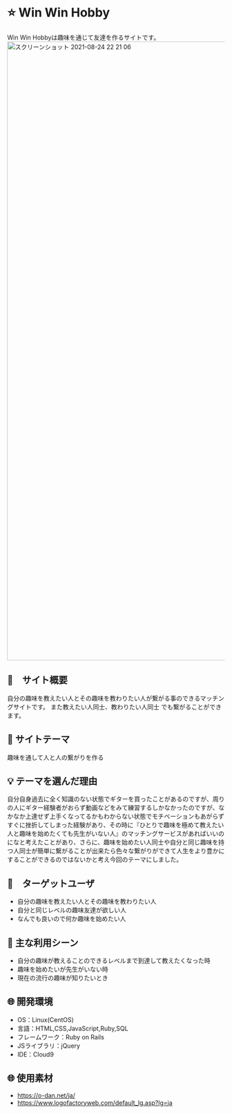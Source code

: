 # :star: Win Win Hobby
Win Win Hobbyは趣味を通じて友達を作るサイトです。
<img width="1432" alt="スクリーンショット 2021-08-24 22 21 06" src="https://user-images.githubusercontent.com/83491747/130623946-b40a5f57-190d-4c54-af53-ea331405bd61.png">

## :blue_book:　サイト概要
自分の趣味を教えたい人とその趣味を教わりたい人が繋がる事のできるマッチングサイトです。  また教えたい人同士、教わりたい人同士
でも繋がることができます。

## :two_men_holding_hands: サイトテーマ
趣味を通して人と人の繋がりを作る

## :bulb: テーマを選んだ理由
自分自身過去に全く知識のない状態でギターを買ったことがあるのですが、周りの人にギター経験者がおらず動画などをみて練習するしかなかったのですが、なかなか上達せず上手くなってるかもわからない状態でモチベーションもあがらずすぐに挫折してしまった経験があり、その時に『ひとりで趣味を極めて教えたい人と趣味を始めたくても先生がいない人』のマッチングサービスがあればいいのになと考えたことがあり、さらに、趣味を始めたい人同士や自分と同じ趣味を持つ人同士が簡単に繋がることが出来たら色々な繋がりができて人生をより豊かにすることができるのではないかと考え今回のテーマにしました。

## :dart:　ターゲットユーザ
- 自分の趣味を教えたい人とその趣味を教わりたい人
- 自分と同じレベルの趣味友達が欲しい人
- なんでも良いので何か趣味を始めたい人

## :high_brightness: 主な利用シーン
- 自分の趣味が教えることのできるレベルまで到達して教えたくなった時
- 趣味を始めたいが先生がいない時
- 現在の流行の趣味が知りたいとき

## :globe_with_meridians: 開発環境
- OS：Linux(CentOS)
- 言語：HTML,CSS,JavaScript,Ruby,SQL
- フレームワーク：Ruby on Rails
- JSライブラリ：jQuery
- IDE：Cloud9

## :globe_with_meridians: 使用素材
- https://o-dan.net/ja/
- https://www.logofactoryweb.com/default_lg.asp?lg=ja
